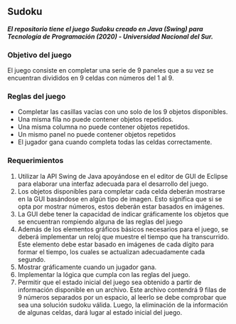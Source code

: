 ## Sudoku
***El repositorio tiene el juego Sudoku creado en Java (Swing) para Tecnología de Programación (2020) - Universidad Nacional del Sur.***

### Objetivo del juego
El juego consiste en completar una serie de 9 paneles que a su vez se encuentran divididos en 9 celdas con números del 1 al 9. 


### Reglas del juego
*  Completar las casillas vacías con uno solo de los 9 objetos disponibles.
* Una misma fila no puede contener objetos repetidos.
* Una misma columna no puede contener objetos repetidos.
* Un mismo panel no puede contener objetos repetidos
* El jugador gana cuando completa todas las celdas correctamente.


### Requerimientos
1. Utilizar la API Swing de Java apoyándose en el editor de GUI de Eclipse para elaborar una interfaz adecuada para el desarrollo del juego.
2. Los objetos disponibles para completar cada celda deberán mostrarse en la GUI basándose en algún tipo de imagen. Esto significa que si se opta por mostrar números, estos deberán
estar basados en imágenes.
3. La GUI debe tener la capacidad de indicar gráficamente los objetos que se encuentran rompiendo alguna de las reglas del juego 
4. Además de los elementos gráficos básicos necesarios para el juego, se deberá implementar un reloj que muestre el tiempo que ha transcurrido. Este elemento debe estar basado en
imágenes de cada dígito para formar el tiempo, los cuales se actualizan adecuadamente cada segundo.
5. Mostrar gráficamente cuando un jugador gana.
6. Implementar la lógica que cumpla con las reglas del juego.
7. Permitir que el estado inicial del juego sea obtenido a partir de información disponible en un archivo. Este archivo contendrá 9 filas de 9 números separados por un espacio, al leerlo se
debe comprobar que sea una solución sudoku válida. Luego, la eliminación de la información de algunas celdas, dará lugar al estado inicial del juego.
